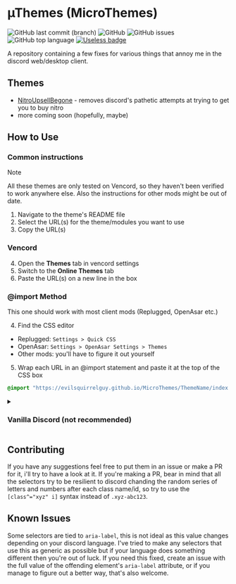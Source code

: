 # µThemes (MicroThemes)

![GitHub last commit (branch)](https://img.shields.io/github/last-commit/EvilSquirrelGuy/MicroThemes/master)
![GitHub](https://img.shields.io/github/license/EvilSquirrelGuy/MicroThemes)
![GitHub issues](https://img.shields.io/github/issues/EvilSquirrelGuy/MicroThemes)
![GitHub top language](https://img.shields.io/github/languages/top/EvilSquirrelGuy/MicroThemes)
[![Useless badge](https://img.shields.io/badge/woah-this%20badge%20is%20useless-9a2fbf)](https://youtu.be/dQw4w9WgXcQ)

A repository containing a few fixes for various things that annoy me in the discord web/desktop client.

## Themes
* [NitroUpsellBegone](NitroUpsellBegone/README.md) - removes discord's pathetic attempts at trying to get you to buy nitro
* more coming soon (hopefully, maybe)

## How to Use
### Common instructions
> [!NOTE]
> All these themes are only tested on Vencord, so they haven't been verified to work anywhere else.
> Also the instructions for other mods might be out of date.

1. Navigate to the theme's README file
2. Select the URL(s) for the theme/modules you want to use
3. Copy the URL(s)

### Vencord
4. Open the **Themes** tab in vencord settings
5. Switch to the **Online Themes** tab
6. Paste the URL(s) on a new line in the box

### @import Method
This one should work with most client mods (Replugged, OpenAsar etc.)

4. Find the CSS editor
  * Replugged: `Settings > Quick CSS`
  * OpenAsar: `Settings > OpenAsar Settings > Themes`
  * Other mods: you'll have to figure it out yourself
5. Wrap each URL in an @import statement and paste it at the top of the CSS box

```css
@import "https://evilsquirrelguy.github.io/MicroThemes/ThemeName/index.css";
```

<details>
<summary><h3>Vanilla Discord (not recommended)</h3></summary>
  
> [!WARNING]
> This is just here as a proof-of-concept, if you actually want to use the theme, consider using client mods

4. Open DevTools
5. Long-press the plus in the bottom half of the "Styles" section
6. Select `inspector-stylesheet`
7. Press enter to cancel rule creation
8. Click the underlined link to `inspector-stylesheet` in the top right corner of the box
9. Paste the `@import` statement (see the @import method) into the stylesheet
10. Re-evaluate your life choices that led to you going through all those steps only for them to be gone next time you start discord
</details>

## Contributing
If you have any suggestions feel free to put them in an issue or make a PR for it, i'll try to have a look at it.
If you're making a PR, bear in mind that all the selectors try to be resilient to discord chanding the random series
of letters and numbers after each class name/id, so try to use the `[class^="xyz" i]` syntax instead of `.xyz-abc123`.

## Known Issues
Some selectors are tied to `aria-label`, this is not ideal as this value changes depending on your discord language.
I've tried to make any selectors that use this as generic as possible but if your language does something different
then you're out of luck. If you need this fixed, create an issue with the full value of the offending element's
`aria-label` attribute, or if you manage to figure out a better way, that's also welcome.
